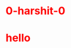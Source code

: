 # 0-harshit-0
<h1>hello</h1>
<svg fill="none" viewBox="0 0 400 400" width="400" height="400" xmlns="http://www.w3.org/2000/svg">
    <foreignObject width="100%" height="100%">
        <div xmlns="http://www.w3.org/1999/xhtml">
            <style>
            h1 {
                color: red;
                animation: mymove 2s infinite;
            }

            @keyframes mymove {
                from {
                    color: red;
                }
                to {
                    color: yellow;
                }
            }
            </style>
            <h1>HELLO WORLD!</h1>
        </div>
    </foreignObject>
</svg>
<div align="center">
    <img src="example.svg" width="400" height="400" alt="css-in-readme">
</div>
a pendulum ray trace at the top
skills using svg on scroll offset reveal   <|
experience  images with pix manupilation      <|
contacts github badges
have a nice day bubble pop

mouse rainbow vanishing pen ad dropping water